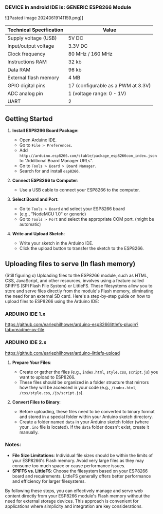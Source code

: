 
### **DEVICE in android IDE is: GENERIC ESP8266 Module**

![[Pasted image 20240619141159.png]]



| Technical Specification | Value                              |
| ----------------------- | ---------------------------------- |
| Supply voltage (USB)    | 5V DC                              |
| Input/output voltage    | 3.3V DC                            |
| Clock frequency         | 80 MHz / 160 MHz                   |
| Instructions RAM        | 32 kb                              |
| Data RAM                | 96 kb                              |
| External flash memory   | 4 MB                               |
| GPIO digital pins       | 17 (configurable as a PWM at 3.3V) |
| ADC analog pin          | 1 (voltage range: 0 - 1V)          |
| UART                    | 2                                  |
## Getting Started 

1. **Install ESP8266 Board Package**:
   - Open Arduino IDE.
   - Go to `File > Preferences`.
   - Add `http://arduino.esp8266.com/stable/package_esp8266com_index.json` to "Additional Board Manager URLs".
   - Go to `Tools > Board > Board Manager`.
   - Search for and install `esp8266`.

2. **Connect ESP8266 to Computer**:
   - Use a USB cable to connect your ESP8266 to the computer.

3. **Select Board and Port**:
   - Go to `Tools > Board` and select your ESP8266 board 
   - (e.g., "NodeMCU 1.0" or generic) 
   - Go to `Tools > Port` and select the appropriate COM port. (might be automatic)

4. **Write and Upload Sketch**:
   - Write your sketch in the Arduino IDE.
   - Click the upload button to transfer the sketch to the ESP8266.

## Uploading files to serve (In flash memory)
(Still figuring o)
Uploading files to the ESP8266 module, such as HTML, CSS, JavaScript, and other resources, involves using a feature called SPIFFS (SPI Flash File System) or LittleFS. These filesystems allow you to store and serve files directly from the module's Flash memory, eliminating the need for an external SD card. 
Here's a step-by-step guide on how to upload files to ESP8266 using the Arduino IDE:

### ARDUINO IDE 1.x
https://github.com/earlephilhower/arduino-esp8266littlefs-plugin?tab=readme-ov-file

### ARDUINO IDE 2.x
https://github.com/earlephilhower/arduino-littlefs-upload

1. **Prepare Your Files**:
   - Create or gather the files (e.g., `index.html`, `style.css`, `script.js`) you want to upload to ESP8266.
   - These files should be organized in a folder structure that mirrors how they will be accessed in your code (e.g., `/index.html`, `/css/style.css`, `/js/script.js`).

2. **Convert Files to Binary**:
   - Before uploading, these files need to be converted to binary format and stored in a special folder within your Arduino sketch directory.
   - Create a folder named `data` in your Arduino sketch folder (where your `.ino` file is located). If the `data` folder doesn't exist, create it manually.



### Notes:
- **File Size Limitations**: Individual file sizes should be within the limits of your ESP8266's Flash memory. Avoid very large files as they may consume too much space or cause performance issues.
- **SPIFFS vs. LittleFS**: Choose the filesystem based on your ESP8266 board and requirements. LittleFS generally offers better performance and efficiency for larger filesystems.

By following these steps, you can effectively manage and serve web content directly from your ESP8266 module's Flash memory without the need for external storage devices. This approach is convenient for applications where simplicity and integration are key considerations.








